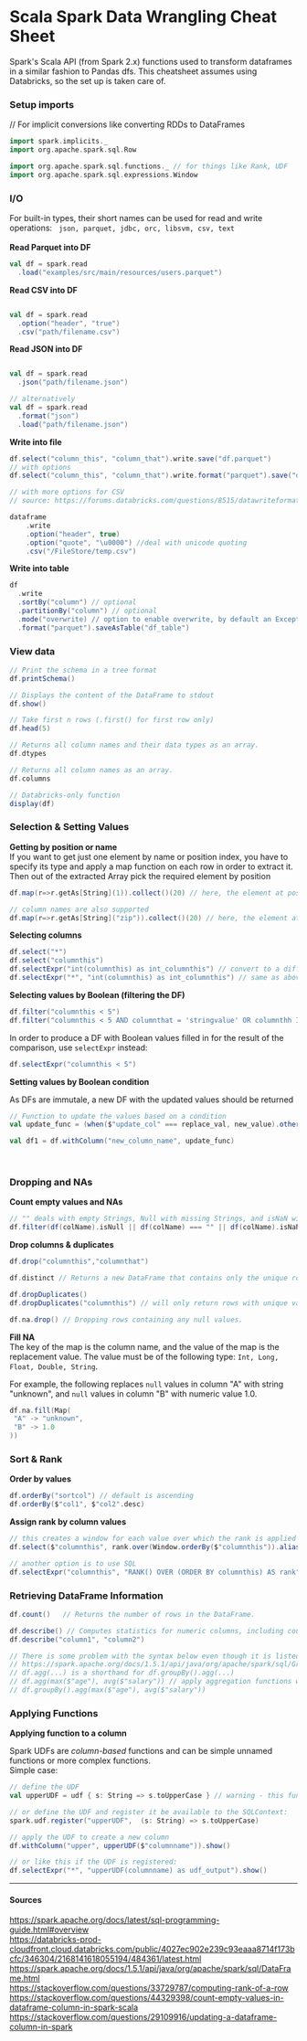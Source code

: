 # Scala Spark Data Wrangling Cheat Sheet

Spark's Scala API (from Spark 2.x) functions used to transform dataframes in a similar fashion to Pandas dfs.
This cheatsheet assumes using Databricks, so the set up is taken care of. 

### Setup imports
  
// For implicit conversions like converting RDDs to DataFrames  
```scala
import spark.implicits._
import org.apache.spark.sql.Row

import org.apache.spark.sql.functions._ // for things like Rank, UDF
import org.apache.spark.sql.expressions.Window


```

### I/O  

For built-in types, their short names can be used for read and write operations:   
`json, parquet, jdbc, orc, libsvm, csv, text`  
    
**Read Parquet into DF**  

```scala
val df = spark.read
  .load("examples/src/main/resources/users.parquet")
```

**Read CSV into DF**  
```scala

val df = spark.read  
  .option("header", "true")  
  .csv("path/filename.csv")

```

**Read JSON into DF**  
```scala

val df = spark.read  
  .json("path/filename.json")  

// alternatively
val df = spark.read
  .format("json")
  .load("path/filename.json")  

```

**Write into file**  

```scala
df.select("column_this", "column_that").write.save("df.parquet")
// with options
df.select("column_this", "column_that").write.format("parquet").save("df.parquet")

// with more options for CSV
// source: https://forums.databricks.com/questions/8515/datawriteformatcomdatabrickssparkcsv-added-additio.html

dataframe
    .write
    .option("header", true)
    .option("quote", "\u0000") //deal with unicode quoting
    .csv("/FileStore/temp.csv")

```

**Write into table**

```scala
df
  .write
  .sortBy("column") // optional
  .partitionBy("column") // optional
  .mode("overwrite) // option to enable overwrite, by default an Exception will be thrown if file/table exists
  .format("parquet").saveAsTable("df_table")
```

### View data

```scala
// Print the schema in a tree format
df.printSchema()

// Displays the content of the DataFrame to stdout  
df.show()  

// Take first n rows (.first() for first row only)
df.head(5)

// Returns all column names and their data types as an array.
df.dtypes

// Returns all column names as an array.
df.columns

// Databricks-only function
display(df)
```

### Selection & Setting Values

**Getting by position or name**  
If you want to get just one element by name or position index, you have to specify its type and apply a map function on each row in order to extract it. Then out of the extracted Array pick the required element by position

```scala
df.map(r=>r.getAs[String](1)).collect()(20) // here, the element at position 20 is taken from column 1 typed as String

// column names are also supported
df.map(r=>r.getAs[String]("zip")).collect()(20) // here, the element at position 20 is taken from column "zip" typed as String
```
  
**Selecting columns**  
  
```scala
df.select("*")
df.select("columnthis")
df.selectExpr("int(columnthis) as int_columnthis") // convert to a different type and rename
df.selectExpr("*", "int(columnthis) as int_columnthis") // same as above, but also select all of the original columns 
```
  
**Selecting values by Boolean (filtering the DF)**  
  
```scala
df.filter("columnthis < 5") 
df.filter("columnthis < 5 AND columnthat = 'stringvalue' OR columnthh IS NULL") // familiar SQL syntax
```
In order to produce a DF with Boolean values filled in for the result of the comparison, use `selectExpr` instead:
  
```scala
df.selectExpr("columnthis < 5") 
```

**Setting values by Boolean condition**
  
As DFs are immutale, a new DF with the updated values should be returned

```scala
// Function to update the values based on a condition
val update_func = (when($"update_col" === replace_val, new_value).otherwise($"update_col"))

val df1 = df.withColumn("new_column_name", update_func)
```
  
### Dropping and NAs  
  
**Count empty values and NAs**  

```scala
// "" deals with empty Strings, Null with missing Strings, and isNaN with numeric NAs
df.filter(df(colName).isNull || df(colName) === "" || df(colName).isNaN).count()
```

**Drop columns & duplicates**  

```scala
df.drop("columnthis","columnthat")  

df.distinct // Returns a new DataFrame that contains only the unique rows from this DataFrame

df.dropDuplicates()
df.dropDuplicates("columnthis") // will only return rows with unique values in the "columnthis" column

df.na.drop() // Dropping rows containing any null values.

```
  
**Fill NA**  
The key of the map is the column name, and the value of the map is the replacement value. The value must be of the following type: `Int, Long, Float, Double, String`.
  
For example, the following replaces `null` values in column "A" with string "unknown", and `null` values in column "B" with numeric value 1.0.

```scala
df.na.fill(Map(
 "A" -> "unknown",
 "B" -> 1.0
))
```

### Sort & Rank

**Order by values**  

```scala
df.orderBy("sortcol") // default is ascending
df.orderBy($"col1", $"col2".desc)
```
  
**Assign rank by column values**  

```scala
// this creates a window for each value over which the rank is applied
df.select($"columnthis", rank.over(Window.orderBy($"columnthis")).alias("rank")).show() 

// another option is to use SQL
df.selectExpr("columnthis", "RANK() OVER (ORDER BY columnthis) AS rank").show()
```
  
### Retrieving DataFrame Information

```scala
df.count()   // Returns the number of rows in the DataFrame.

df.describe() // Computes statistics for numeric columns, including count, mean, stddev, min, and max.
df.describe("column1", "column2")

// There is some problem with the syntax below even though it is listed here:
// https://spark.apache.org/docs/1.5.1/api/java/org/apache/spark/sql/GroupedData.html
// df.agg(...) is a shorthand for df.groupBy().agg(...)
// df.agg(max($"age"), avg($"salary")) // apply aggregation functions w/o grouping to get to min/max/avg values of columns
// df.groupBy().agg(max($"age"), avg($"salary"))
```

### Applying Functions

**Applying function to a column**

Spark UDFs are *column-based* functions and can be simple unnamed functions or more complex functions.  
Simple case:  

```scala
// define the UDF
val upperUDF = udf { s: String => s.toUpperCase } // warning - this function can't handle Nulls

// or define the UDF and register it be available to the SQLContext:
spark.udf.register("upperUDF",  (s: String) => s.toUpperCase)

// apply the UDF to create a new column
df.withColumn("upper", upperUDF($"columnname")).show()

// or like this if the UDF is registered:
df.selectExpr("*", "upperUDF(columnname) as udf_output").show()
```

-----
  
#### Sources
https://spark.apache.org/docs/latest/sql-programming-guide.html#overview  
https://databricks-prod-cloudfront.cloud.databricks.com/public/4027ec902e239c93eaaa8714f173bcfc/346304/2168141618055194/484361/latest.html  
https://spark.apache.org/docs/1.5.1/api/java/org/apache/spark/sql/DataFrame.html  
https://stackoverflow.com/questions/33729787/computing-rank-of-a-row  
https://stackoverflow.com/questions/44329398/count-empty-values-in-dataframe-column-in-spark-scala  
https://stackoverflow.com/questions/29109916/updating-a-dataframe-column-in-spark  
